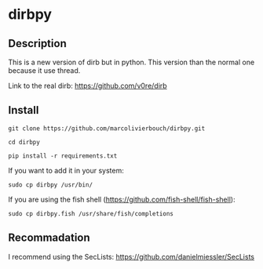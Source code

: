 # dirbpy

## Description
This is a new version of dirb but in python. This version than the normal one because it use thread.

Link to the real dirb: https://github.com/v0re/dirb

## Install
`git clone https://github.com/marcolivierbouch/dirbpy.git`

`cd dirbpy`

`pip install -r requirements.txt`

If you want to add it in your system:

`sudo cp dirbpy /usr/bin/`

If you are using the fish shell (https://github.com/fish-shell/fish-shell): 

`sudo cp dirbpy.fish /usr/share/fish/completions`

## Recommadation
I recommend using the SecLists: https://github.com/danielmiessler/SecLists
